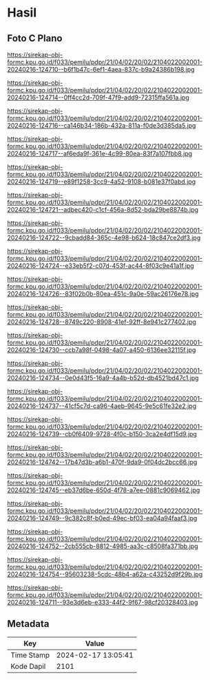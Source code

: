 # Hasil

## Foto C Plano

https://sirekap-obj-formc.kpu.go.id/f033/pemilu/pdpr/21/04/02/20/02/2104022002001-20240216-124710--b6f1b47c-6ef1-4aea-837c-b9a24386b198.jpg

https://sirekap-obj-formc.kpu.go.id/f033/pemilu/pdpr/21/04/02/20/02/2104022002001-20240216-124714--0ff4cc2d-709f-47f9-add9-72315ffa561a.jpg

https://sirekap-obj-formc.kpu.go.id/f033/pemilu/pdpr/21/04/02/20/02/2104022002001-20240216-124716--ca146b34-186b-432a-811a-f0de3d385da5.jpg

https://sirekap-obj-formc.kpu.go.id/f033/pemilu/pdpr/21/04/02/20/02/2104022002001-20240216-124717--af6eda9f-361e-4c99-80ea-83f7a107fbb8.jpg

https://sirekap-obj-formc.kpu.go.id/f033/pemilu/pdpr/21/04/02/20/02/2104022002001-20240216-124719--e89f1258-3cc9-4a52-9108-b081e37f0abd.jpg

https://sirekap-obj-formc.kpu.go.id/f033/pemilu/pdpr/21/04/02/20/02/2104022002001-20240216-124721--adbec420-c1cf-456a-8d52-bda29be8874b.jpg

https://sirekap-obj-formc.kpu.go.id/f033/pemilu/pdpr/21/04/02/20/02/2104022002001-20240216-124722--9cbadd84-365c-4e98-b624-18c847ce2df3.jpg

https://sirekap-obj-formc.kpu.go.id/f033/pemilu/pdpr/21/04/02/20/02/2104022002001-20240216-124724--e33eb5f2-c07d-453f-ac44-8f03c9e41a1f.jpg

https://sirekap-obj-formc.kpu.go.id/f033/pemilu/pdpr/21/04/02/20/02/2104022002001-20240216-124726--83f02b0b-80ea-451c-9a0e-59ac26176e78.jpg

https://sirekap-obj-formc.kpu.go.id/f033/pemilu/pdpr/21/04/02/20/02/2104022002001-20240216-124728--8749c220-8908-41ef-92ff-8e941c277402.jpg

https://sirekap-obj-formc.kpu.go.id/f033/pemilu/pdpr/21/04/02/20/02/2104022002001-20240216-124730--ccb7a98f-0498-4a07-a450-6136ee32115f.jpg

https://sirekap-obj-formc.kpu.go.id/f033/pemilu/pdpr/21/04/02/20/02/2104022002001-20240216-124734--0e0d43f5-16a9-4a4b-b52d-db4521bd47c1.jpg

https://sirekap-obj-formc.kpu.go.id/f033/pemilu/pdpr/21/04/02/20/02/2104022002001-20240216-124737--41cf5c7d-ca96-4aeb-9645-9e5c61fe32e2.jpg

https://sirekap-obj-formc.kpu.go.id/f033/pemilu/pdpr/21/04/02/20/02/2104022002001-20240216-124739--cb0f6409-9728-4f0c-b150-3ca2e4df15d9.jpg

https://sirekap-obj-formc.kpu.go.id/f033/pemilu/pdpr/21/04/02/20/02/2104022002001-20240216-124742--17b47d3b-a6b1-470f-9da9-0f04dc2bcc66.jpg

https://sirekap-obj-formc.kpu.go.id/f033/pemilu/pdpr/21/04/02/20/02/2104022002001-20240216-124745--eb37d6be-650d-4f78-a7ee-0881c9069462.jpg

https://sirekap-obj-formc.kpu.go.id/f033/pemilu/pdpr/21/04/02/20/02/2104022002001-20240216-124749--9c382c8f-b0ed-49ec-bf03-ea04a94faaf3.jpg

https://sirekap-obj-formc.kpu.go.id/f033/pemilu/pdpr/21/04/02/20/02/2104022002001-20240216-124752--2cb555cb-8812-4985-aa3c-c8508fa371bb.jpg

https://sirekap-obj-formc.kpu.go.id/f033/pemilu/pdpr/21/04/02/20/02/2104022002001-20240216-124754--95603238-5cdc-48b4-a62a-c43252d9f29b.jpg

https://sirekap-obj-formc.kpu.go.id/f033/pemilu/pdpr/21/04/02/20/02/2104022002001-20240216-124711--93e3d6eb-e333-44f2-9f67-98cf20328403.jpg


## Metadata

| Key        | Value               |
| ---------- | ------------------- |
| Time Stamp | 2024-02-17 13:05:41 |
| Kode Dapil | 2101                |



